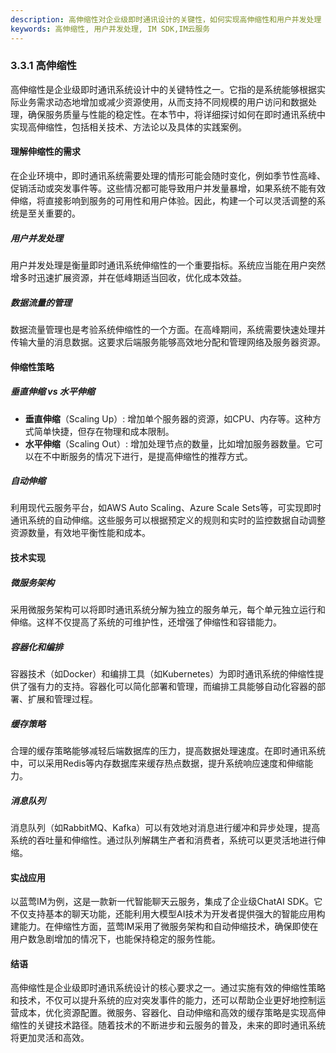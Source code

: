 ```yaml
---
description: 高伸缩性对企业级即时通讯设计的关键性，如何实现高伸缩性和用户并发处理
keywords: 高伸缩性, 用户并发处理, IM SDK,IM云服务
---
```

### 3.3.1 高伸缩性

高伸缩性是企业级即时通讯系统设计中的关键特性之一。它指的是系统能够根据实际业务需求动态地增加或减少资源使用，从而支持不同规模的用户访问和数据处理，确保服务质量与性能的稳定性。在本节中，将详细探讨如何在即时通讯系统中实现高伸缩性，包括相关技术、方法论以及具体的实践案例。

#### 理解伸缩性的需求

在企业环境中，即时通讯系统需要处理的情形可能会随时变化，例如季节性高峰、促销活动或突发事件等。这些情况都可能导致用户并发量暴增，如果系统不能有效伸缩，将直接影响到服务的可用性和用户体验。因此，构建一个可以灵活调整的系统是至关重要的。

##### 用户并发处理

用户并发处理是衡量即时通讯系统伸缩性的一个重要指标。系统应当能在用户突然增多时迅速扩展资源，并在低峰期适当回收，优化成本效益。

##### 数据流量的管理

数据流量管理也是考验系统伸缩性的一个方面。在高峰期间，系统需要快速处理并传输大量的消息数据。这要求后端服务能够高效地分配和管理网络及服务器资源。

#### 伸缩性策略

##### 垂直伸缩 vs 水平伸缩

* **垂直伸缩**（Scaling Up）: 增加单个服务器的资源，如CPU、内存等。这种方式简单快捷，但存在物理和成本限制。
* **水平伸缩**（Scaling Out）: 增加处理节点的数量，比如增加服务器数量。它可以在不中断服务的情况下进行，是提高伸缩性的推荐方式。

##### 自动伸缩

利用现代云服务平台，如AWS Auto Scaling、Azure Scale Sets等，可实现即时通讯系统的自动伸缩。这些服务可以根据预定义的规则和实时的监控数据自动调整资源数量，有效地平衡性能和成本。

#### 技术实现

##### 微服务架构

采用微服务架构可以将即时通讯系统分解为独立的服务单元，每个单元独立运行和伸缩。这样不仅提高了系统的可维护性，还增强了伸缩性和容错能力。

##### 容器化和编排

容器技术（如Docker）和编排工具（如Kubernetes）为即时通讯系统的伸缩性提供了强有力的支持。容器化可以简化部署和管理，而编排工具能够自动化容器的部署、扩展和管理过程。

##### 缓存策略

合理的缓存策略能够减轻后端数据库的压力，提高数据处理速度。在即时通讯系统中，可以采用Redis等内存数据库来缓存热点数据，提升系统响应速度和伸缩能力。

##### 消息队列

消息队列（如RabbitMQ、Kafka）可以有效地对消息进行缓冲和异步处理，提高系统的吞吐量和伸缩性。通过队列解耦生产者和消费者，系统可以更灵活地进行伸缩。

#### 实战应用

以蓝莺IM为例，这是一款新一代智能聊天云服务，集成了企业级ChatAI SDK。它不仅支持基本的聊天功能，还能利用大模型AI技术为开发者提供强大的智能应用构建能力。在伸缩性方面，蓝莺IM采用了微服务架构和自动伸缩技术，确保即使在用户数急剧增加的情况下，也能保持稳定的服务性能。

#### 结语

高伸缩性是企业级即时通讯系统设计的核心要求之一。通过实施有效的伸缩性策略和技术，不仅可以提升系统的应对突发事件的能力，还可以帮助企业更好地控制运营成本，优化资源配置。微服务、容器化、自动伸缩和高效的缓存策略是实现高伸缩性的关键技术路径。随着技术的不断进步和云服务的普及，未来的即时通讯系统将更加灵活和高效。